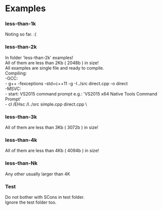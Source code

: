 # Examples

### less-than-1k
Noting so far. :(

### less-than-2k
In folder 'less-than-2k' examples! \
All of them are less than 2Kb ( 2048b ) in size! \
All examples are single file and ready to compile. \
Compiling: \
  -GCC: \
    - g++ -fexceptions -std=c++11 -g -I../src direct.cpp -o direct \
  -MSVC: \
    - start: VS2015 command prompt e.g.: 'VS2015 x64 Native Tools Command Prompt' \
    - cl /EHsc /I../src simple.cpp direct.cpp \

### less-than-3k
All of them are less than 3Kb ( 3072b ) in size!

### less-than-4k
All of them are less than 4Kb ( 4094b ) in size!

### less-than-Nk
Any other usually larger than 4K

### Test
Do not bother with SCons in test folder. \
Ignore the test folder too.
